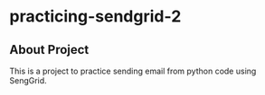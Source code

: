 # practicing-sendgrid-2

## About Project
  This is a project to practice sending email from python code using SengGrid.
